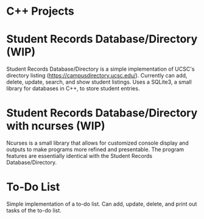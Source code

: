 # C++ Projects

# Student Records Database/Directory (WIP)
Student Records Database/Directory is a simple implementation of UCSC's directory listing (https://campusdirectory.ucsc.edu/).
Currently can add, delete, update, search, and show student listings. 
Uses a SQLite3, a small library for databases in C++, to store student entries.

# Student Records Database/Directory with ncurses (WIP)
Ncurses is a small library that allows for customized console display and outputs to make programs more refined and presentable. The program features are essentially identical with the Student Records Database/Directory.

# To-Do List
Simple implementation of a to-do list. Can add, update, delete, and print out tasks of the to-do list.



